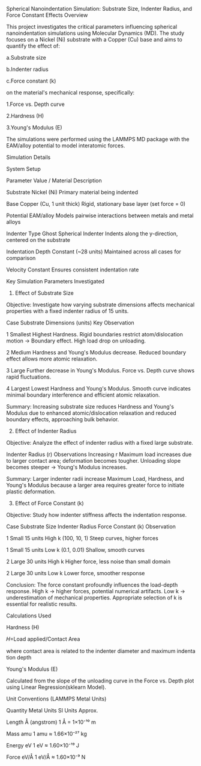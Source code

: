 Spherical Nanoindentation Simulation: Substrate Size, Indenter Radius, and Force Constant Effects
Overview

This project investigates the critical parameters influencing spherical nanoindentation simulations using Molecular Dynamics (MD). The study focuses on a Nickel (Ni) substrate with a Copper (Cu) base and aims to quantify the effect of:

a.Substrate size

b.Indenter radius

c.Force constant (k)

on the material's mechanical response, specifically:

1.Force vs. Depth curve

2.Hardness (H)

3.Young's Modulus (E)

The simulations were performed using the LAMMPS MD package with the EAM/alloy potential to model interatomic forces.

Simulation Details

System Setup

Parameter	         Value / Material	         Description

Substrate	         Nickel (Ni)	             Primary material being indented

Base	             Copper (Cu, 1 unit thick)	 Rigid, stationary base layer (set force = 0)

Potential	         EAM/alloy	                 Models pairwise interactions between metals and metal alloys

Indenter Type	     Ghost Spherical Indenter	 Indents along the y-direction, centered on the substrate

Indentation Depth	 Constant (~28 units)	     Maintained across all cases for comparison

Velocity	         Constant	                 Ensures consistent indentation rate

Key Simulation Parameters Investigated

1. Effect of Substrate Size

Objective: Investigate how varying substrate dimensions affects mechanical properties with a fixed indenter radius of 15 units.

Case	    Substrate Dimensions (units)	   Key Observation

1	        Smallest	                       Highest Hardness. Rigid boundaries restrict atom/dislocation motion → Boundary effect. High load drop on unloading.

2	        Medium	                           Hardness and Young's Modulus decrease. Reduced boundary effect allows more atomic relaxation.

3	        Large	                           Further decrease in Young's Modulus. Force vs. Depth curve shows rapid fluctuations.

4	        Largest	                           Lowest Hardness and Young's Modulus. Smooth curve indicates minimal boundary interference and efficient atomic relaxation.

Summary: Increasing substrate size reduces Hardness and Young's Modulus due to enhanced atomic/dislocation relaxation and reduced boundary effects, approaching bulk behavior.

2. Effect of Indenter Radius

Objective: Analyze the effect of indenter radius with a fixed large substrate.

Indenter Radius (r)     	Observations
Increasing r	            Maximum load increases due to larger contact area; deformation becomes tougher.
                            Unloading slope becomes steeper → Young's Modulus increases.

Summary: Larger indenter radii increase Maximum Load, Hardness, and Young's Modulus because a larger area requires greater force to initiate plastic deformation.

3. Effect of Force Constant (k)

Objective: Study how indenter stiffness affects the indentation response.

Case	Substrate Size	Indenter Radius	 Force Constant (k)	    Observation

1	    Small	        15 units	     High k (100, 10, 1)	Steep curves, higher forces

1	    Small	        15 units	     Low k (0.1, 0.01)	    Shallow, smooth curves

2	    Large	        30 units	     High k	                Higher force, less noise than small domain

2	    Large	        30 units	     Low k	                Lower force, smoother response

Conclusion: The force constant profoundly influences the load-depth response. High k → higher forces, potential numerical artifacts. Low k → underestimation of mechanical properties. Appropriate selection of k is essential for realistic results.

Calculations Used

Hardness (H)

𝐻=Load applied/Contact Area

where contact area is related to the indenter diameter and maximum indentation depth

Young's Modulus (E)

Calculated from the slope of the unloading curve in the Force vs. Depth plot using Linear Regression(sklearn Model).

Unit       Conventions      (LAMMPS Metal Units)

Quantity   Metal Units	    SI Units Approx.

Length	   Å (angstrom)	    1 Å = 1×10⁻¹⁰ m

Mass	   amu 	            1 amu ≈ 1.66×10⁻²⁷ kg

Energy	   eV	            1 eV ≈ 1.60×10⁻¹⁹ J

Force	   eV/Å	            1 eV/Å ≈ 1.60×10⁻⁹ N
